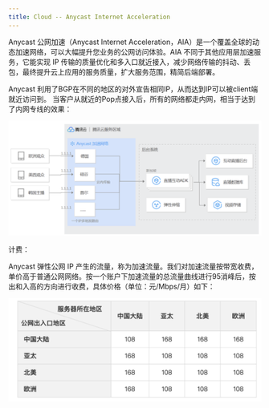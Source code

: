 ```yaml
---
title: Cloud -- Anycast Internet Acceleration
---
```




Anycast 公网加速（Anycast Internet Acceleration，AIA）是一个覆盖全球的动态加速网络，可以大幅提升您业务的公网访问体验。AIA 不同于其他应用层加速服务，它能实现 IP 传输的质量优化和多入口就近接入，减少网络传输的抖动、丢包，最终提升云上应用的服务质量，扩大服务范围，精简后端部署。



Anycast 利用了BGP在不同的地区的对外宣告相同IP，从而达到IP可以被client端就近访问到。
当客户从就近的Pop点接入后，所有的网络都走内网，相当于达到了内网专线的效果：



![image-20200204232825782](https://raw.githubusercontent.com/LipingMao/LipingMao.github.io/master/_posts/picture/image-20200204232825782.png)



计费：

Anycast 弹性公网 IP 产生的流量，称为加速流量。我们对加速流量按带宽收费，单价高于普通公网网络。按一个账户下加速流量的总流量曲线进行95消峰后，按出和入高的方向进行收费，具体价格（单位：元/Mbps/月）如下：

![image-20200204232912044](https://raw.githubusercontent.com/LipingMao/LipingMao.github.io/master/_posts/picture/image-20200204232912044.png)
